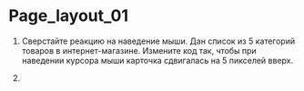 # Page_layout_01
1. Сверстайте реакцию на наведение мыши.
Дан список из 5 категорий товаров в интернет-магазине. 
Измените код так, чтобы при наведении курсора мыши карточка сдвигалась на 5 пикселей вверх.

2. 